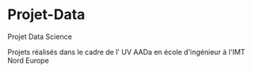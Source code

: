 # Projet-Data
Projet Data Science


Projets réalisés dans le cadre de l' UV AADa en école d'ingénieur à l'IMT Nord Europe